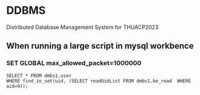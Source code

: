 # DDBMS
Distributed Database Management System for THUACP2023

## When running a large script in mysql workbence
### SET GLOBAL max_allowed_packet=1000000

```
SELECT * FROM dmbs1.user 
WHERE find_in_set(uid, (SELECT readUidList FROM dmbs1.be_read  WHERE aid=9));
```